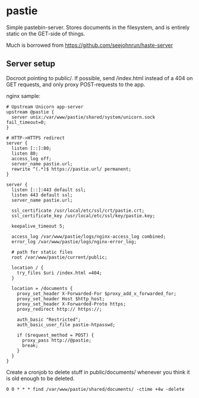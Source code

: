 # pastie

Simple pastebin-server. Stores documents in the filesystem, and is entirely
static on the GET-side of things.

Much is borrowed from https://github.com/seejohnrun/haste-server


## Server setup

Docroot pointing to public/. If possible, send /index.html instead of a 404 on
GET requests, and only proxy POST-requests to the app.

nginx sample:

    # Upstream Unicorn app-server
    upstream @pastie {
      server unix:/var/www/pastie/shared/system/unicorn.sock fail_timeout=0;
    }

    # HTTP->HTTPS redirect
    server {
      listen [::]:80;
      listen 80;
      access_log off;
      server_name pastie.url;
      rewrite ^(.*)$ https://pastie.url/ permanent;
    }

    server {
      listen [::]:443 default ssl;
      listen 443 default ssl;
      server_name pastie.url;

      ssl_certificate /usr/local/etc/ssl/crt/pastie.crt;
      ssl_certificate_key /usr/local/etc/ssl/key/pastie.key;

      keepalive_timeout 5;

      access_log /var/www/pastie/logs/nginx-access_log combined;
      error_log /var/www/pastie/logs/nginx-error_log;

      # path for static files
      root /var/www/pastie/current/public;

      location / {
        try_files $uri /index.html =404;
      }

      location = /documents {
        proxy_set_header X-Forwarded-For $proxy_add_x_forwarded_for;
        proxy_set_header Host $http_host;
        proxy_set_header X-Forwarded-Proto https;
        proxy_redirect http:// https://;

        auth_basic "Restricted";
        auth_basic_user_file pastie-htpasswd;

        if ($request_method = POST) {
          proxy_pass http://@pastie;
          break;
        }
      }
    }

Create a cronjob to delete stuff in public/documents/ whenever you think it is
old enough to be deleted.

    0 0 * * * find /var/www/pastie/shared/documents/ -ctime +4w -delete
